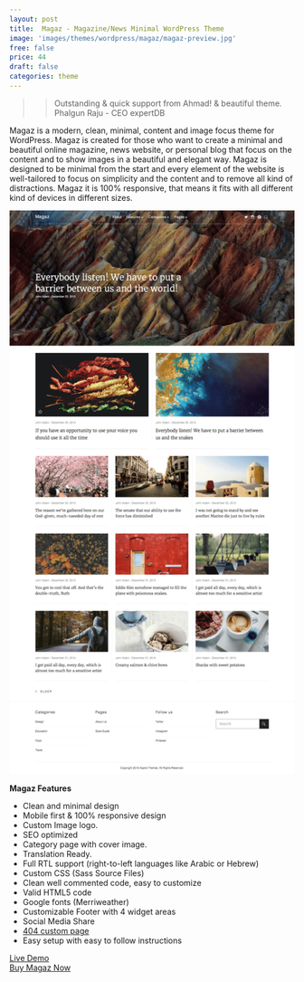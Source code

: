 ```yaml
---
layout: post
title:  Magaz - Magazine/News Minimal WordPress Theme
image: 'images/themes/wordpress/magaz/magaz-preview.jpg'
free: false
price: 44
draft: false
categories: theme
---
```


>> Outstanding & quick support from Ahmad! & beautiful theme. Phalgun Raju - CEO expertDB

Magaz is a modern, clean, minimal, content and image focus theme for WordPress. Magaz is created for those who want to create a minimal and beautiful online magazine, news website, or personal blog that focus on the content and to show images in a beautiful and elegant way. Magaz is designed to be minimal from the start and every element of the website is well-tailored to focus on simplicity and the content and to remove all kind of distractions. Magaz it is 100% responsive, that means it fits with all different kind of devices in different sizes.

![aspire-wordpress-full-preview](/images/themes/wordpress/magaz/magaz-full-preview.png)

**Magaz Features**

- Clean and minimal design
- Mobile first &amp; 100% responsive design
- Custom Image logo.
- SEO optimized
- Category page with cover image.
- Translation Ready.
- Full RTL support (right-to-left languages like Arabic or Hebrew)
- Custom CSS (Sass Source Files)
- Clean well commented code, easy to customize
- Valid HTML5 code
- Google fonts (Merriweather)
- Customizable Footer with 4 widget areas
- Social Media Share
- <a href="http://magaz-wp.aspirethemes.com/404">404 custom page</a>
- Easy setup with easy to follow instructions

<div class="row">
  <div class="column medium-6 large-6">
    <a class="button button--large button--expand" href="http://magaz-wordpress.aspirethemes.com/" target="_blank">Live Demo</a>
  </div>
  <div class="column medium-6 large-6">
    <a class="button button--expand button--large button--success" href="https://gumroad.com/l/mknZg" target="_blank">Buy Magaz Now</a>
  </div>
</div>